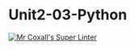 # Unit2-03-Python
[![Mr Coxall's Super Linter](https://github.com/ICS3U-Programming-KevinC/Unit2-03-Python/workflows/Mr%20Coxall's%20Super%20Linter/badge.svg)](https://github.com/ICS3U-Programming-KevinC/Unit2-03-Python/actions/)
